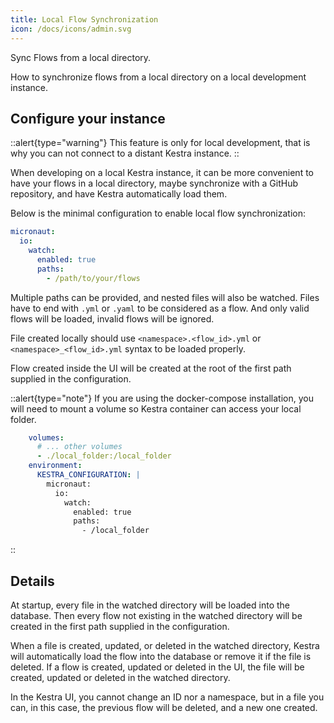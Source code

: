 ```yaml
---
title: Local Flow Synchronization
icon: /docs/icons/admin.svg
---
```


Sync Flows from a local directory.

How to synchronize flows from a local directory on a local development instance.

## Configure your instance

::alert{type="warning"}
This feature is only for local development, that is why you can not connect to a distant Kestra instance.
::

When developing on a local Kestra instance, it can be more convenient to have your flows in a local directory, maybe synchronize with a GitHub repository, and have Kestra automatically load them.

Below is the minimal configuration to enable local flow synchronization:

```yaml
micronaut:
  io:
    watch:
      enabled: true
      paths:
        - /path/to/your/flows
```

Multiple paths can be provided, and nested files will also be watched.
Files have to end with `.yml` or `.yaml` to be considered as a flow. And only valid flows will be loaded, invalid flows will be ignored.

File created locally should use `<namespace>.<flow_id>.yml` or `<namespace>_<flow_id>.yml` syntax to be loaded properly.

Flow created inside the UI will be created at the root of the first path supplied in the configuration.


::alert{type="note"}
If you are using the docker-compose installation, you will need to mount a volume so Kestra container can access your local folder.

```yaml
    volumes:
      # ... other volumes
      - ./local_folder:/local_folder
    environment:
      KESTRA_CONFIGURATION: |
        micronaut:
          io:
            watch:
              enabled: true
              paths:
                - /local_folder
```
::

## Details

At startup, every file in the watched directory will be loaded into the database. Then every flow not existing in the watched directory will be created in the first path supplied in the configuration.

When a file is created, updated, or deleted in the watched directory, Kestra will automatically load the flow into the database or remove it if the file is deleted.
If a flow is created, updated or deleted in the UI, the file will be created, updated or deleted in the watched directory.

In the Kestra UI, you cannot change an ID nor a namespace, but in a file you can, in this case, the previous flow will be deleted, and a new one created.
